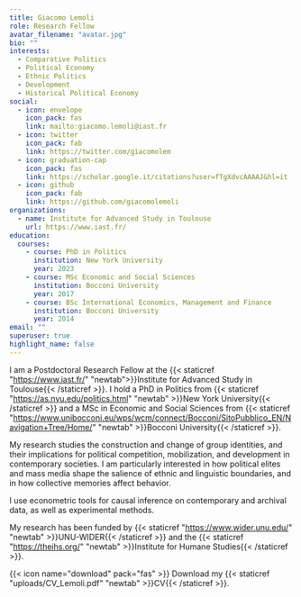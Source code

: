 ```yaml
---
title: Giacomo Lemoli
role: Research Fellow
avatar_filename: "avatar.jpg"
bio: ""
interests:
  - Comparative Politics
  - Political Economy 
  - Ethnic Politics
  - Development
  - Historical Political Economy
social:
  - icon: envelope
    icon_pack: fas
    link: mailto:giacomo.lemoli@iast.fr
  - icon: twitter
    icon_pack: fab
    link: https://twitter.com/giacomolem
  - icon: graduation-cap
    icon_pack: fas
    link: https://scholar.google.it/citations?user=fTgXdvcAAAAJ&hl=it
  - icon: github
    icon_pack: fab
    link: https://github.com/giacomolemoli
organizations:
  - name: Institute for Advanced Study in Toulouse
    url: https://www.iast.fr/
education:
  courses:
    - course: PhD in Politics
      institution: New York University
      year: 2023
    - course: MSc Economic and Social Sciences
      institution: Bocconi University
      year: 2017
    - course: BSc International Economics, Management and Finance
      institution: Bocconi University
      year: 2014
email: ""
superuser: true
highlight_name: false
---
```


I am a Postdoctoral Research Fellow at the {{< staticref "https://www.iast.fr/" "newtab">}}Institute for Advanced Study in Toulouse{{< /staticref >}}. I hold a PhD in Politics from {{< staticref "https://as.nyu.edu/politics.html" "newtab" >}}New York University{{< /staticref >}} and a MSc in Economic and Social Sciences from {{< staticref "https://www.unibocconi.eu/wps/wcm/connect/Bocconi/SitoPubblico_EN/Navigation+Tree/Home/" "newtab" >}}Bocconi University{{< /staticref >}}. 

My research studies the construction and change of group identities, and their implications for political competition, mobilization, and development in contemporary societies. I am particularly interested in how political elites and mass media shape the salience of ethnic and linguistic boundaries, and in how collective memories affect behavior. 

I use econometric tools for causal inference on contemporary and archival data, as well as experimental methods. 

My research has been funded by {{< staticref "https://www.wider.unu.edu/" "newtab" >}}UNU-WIDER{{< /staticref >}} and the {{< staticref "https://theihs.org/" "newtab" >}}Institute for Humane Studies{{< /staticref >}}.

{{< icon name="download" pack="fas" >}} Download my {{< staticref "uploads/CV_Lemoli.pdf" "newtab" >}}CV{{< /staticref >}}.
